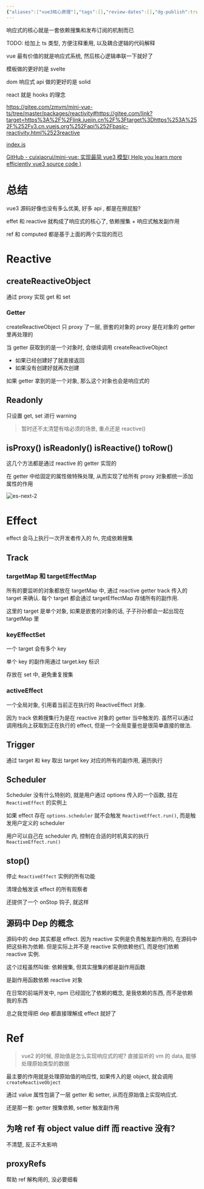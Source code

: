 ```yaml
---
{"aliases":["vue3核心原理"],"tags":[],"review-dates":[],"dg-publish":true,"date-created":"2023-07-29-Sat, 10:30:31 am","date-modified":"2023-07-29-Sat, 7:49:42 pm","permalink":"/programming/front-end/framework/vue/mini-vue3/","dgPassFrontmatter":true}
---
```



响应式的核心就是一套依赖搜集和发布订阅的机制而已

TODO: 给加上 ts 类型, 方便注释重用, 以及耦合逻辑的代码解释

vue 最有价值的就是响应式系统, 然后核心逻辑串联一下就好了

模板做的更好的是 svelte

dom 响应式 api 做的更好的是 solid

react 就是 hooks 的理念

https://gitee.com/zmym/mini-vue-ts/tree/master/packages/reactivity#https://gitee.com/link?target=https%3A%2F%2Flink.juejin.cn%2F%3Ftarget%3Dhttps%253A%252F%252Fv3.cn.vuejs.org%252Fapi%252Fbasic-reactivity.html%2523reactive

[index.js](https://github.com/liuweiGL/mini-vue/blob/main/index.js)

[GitHub - cuixiaorui/mini-vue: 实现最简 vue3 模型( Help you learn more efficiently vue3 source code )](https://github.com/cuixiaorui/mini-vue)


# 总结

vue3 源码好像也没有多么优美, 好多 api , 都是在擦屁股?

effet 和 reactive 就构成了响应式的核心了, 依赖搜集 + 响应式触发副作用

ref 和 computed 都是基于上面的两个实现的而已

# Reactive

## createReactiveObject

通过 proxy 实现 get 和 set

### Getter

createReactiveObject 只 proxy 了一层, 嵌套的对象的 proxy 是在对象的 getter 里再处理的

当 getter 获取到的是一个对象时, 会继续调用 createReactiveObject

+ 如果已经创建好了就直接返回
+ 如果没有创建好就再次创建

如果 getter 拿到的是一个对象, 那么这个对象也会是响应式的

## Readonly

只设置 get, set 进行 warning

> 暂时还不太清楚有啥必须的场景, 重点还是 reactive()

## isProxy() isReadonly() isReactive() toRow()

这几个方法都是通过 reactive 的 getter 实现的

在 getter 中给固定的属性做特殊处理, 从而实现了给所有 proxy 对象都统一添加属性的作用

![es-next-2](../../primitive/es/es-next-2.md#通过%20Handler%20给%20Proxy%20对象添加属性)

# Effect

effect 会马上执行一次开发者传入的 fn, 完成依赖搜集

## Track

### targetMap 和 targetEffectMap

所有的要监听的对象都放在 targetMap 中, 通过 reactive getter track 传入的 target 来确认. 每个 target 都会通过 targetEffectMap 存储所有的副作用.

这里的 target 是单个对象, 如果是嵌套的对象的话, 子子孙孙都会一起出现在 targetMap 里

### keyEffectSet

一个 target 会有多个 key

单个 key 的副作用通过 target.key 标识

存放在 set 中, 避免重复搜集

### activeEffect

一个全局对象, 引用着当前正在执行的 ReactiveEffect 对象.

因为 track 依赖搜集行为是在 reactive 对象的 getter 当中触发的. 虽然可以通过调用栈向上获取到正在执行的 effect, 但是一个全局变量也是很简单直接的做法.

## Trigger

通过 target 和 key 取出 target key 对应的所有的副作用, 遍历执行

## Scheduler

Scheduler 没有什么特别的, 就是用户通过 options 传入的一个函数, 挂在 `ReactiveEffect` 的实例上

如果 effect 存在 `options.scheduler` 就不会触发 `ReactiveEffect.run()`, 而是触发用户定义的 scheduler

用户可以自己在 scheduler 内, 控制在合适的时机真实的执行 `ReactiveEffect.run()`

## stop()

停止 `ReactiveEffect` 实例的所有功能

清理会触发该 effect 的所有观察者

还提供了一个 onStop 钩子, 就这样

## 源码中 Dep 的概念

源码中的 dep 其实都是 effect. 因为 reactive 实例是负责触发副作用的, 在源码中把这些称为依赖. 但是实际上并不是 reactive 实例依赖他们, 而是他们依赖 reactive 实例.

这个过程虽然叫做: 依赖搜集, 但其实搜集的都是副作用函数

是副作用函数依赖 reactive 对象

在日常的前端开发中, npm 已经固化了依赖的概念, 是我依赖的东西, 而不是依赖我的东西

总之我觉得把 dep 都直接理解成 effect 就好了

# Ref

> vue2 的时候, 原始值是怎么实现响应式的呢? 直接监听的 vm 的 data, 能够处理原始类型的数据

最主要的作用就是处理原始值的响应性, 如果传入的是 object, 就会调用 `createReactiveObject`

通过 value 属性包装了一层 getter 和 setter, 从而在原始值上实现响应式.

还是那一套: getter 搜集依赖, setter 触发副作用

## 为啥 ref 有 object value diff 而 reactive 没有?

不清楚, 反正不太影响

## proxyRefs

帮助 ref 解构用的, 没必要细看